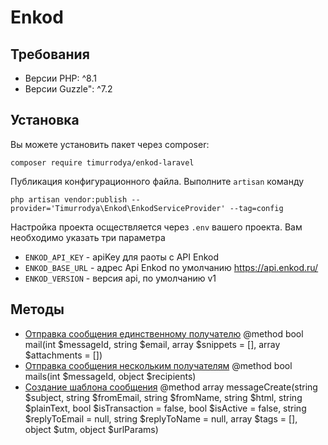 # Enkod

## Требования

- Версии PHP: ^8.1
- Версии Guzzle": ^7.2

## Установка

Вы можете установить пакет через composer:

```shell script
composer require timurrodya/enkod-laravel
```

Публикация конфигурационного файла. Выполните `artisan` команду

```shell script
php artisan vendor:publish --provider='Timurrodya\Enkod\EnkodServiceProvider' --tag=config
```

Настройка проекта осществляется через `.env` вашего проекта. Вам необходимо указать три параметра

- `ENKOD_API_KEY` - apiKey для раоты с API Enkod
- `ENKOD_BASE_URL` - адрес Api Enkod по умолчанию https://api.enkod.ru/
- `ENKOD_VERSION` - версия api, по умолчанию v1

## Методы

- [Отправка сообщения единственному получателю](https://openapi.enkod.io/#tag/Emails/paths/~1v1~1mail~1/post) @method bool mail(int $messageId, string $email, array $snippets = [], array $attachments = [])
- [Отправка сообщения нескольким получателям](https://openapi.enkod.io/#tag/Emails/paths/~1v1~1mails~1/post) @method bool mails(int $messageId, object $recipients)
- [Создание шаблона сообщения](https://openapi.enkod.io/#tag/Emails/paths/~1v1~1message~1create~1/post) @method array messageCreate(string $subject, string $fromEmail, string $fromName, string $html, string $plainText, bool $isTransaction = false, bool $isActive = false, string $replyToEmail = null, string $replyToName = null, array $tags = [], object $utm, object $urlParams)
 